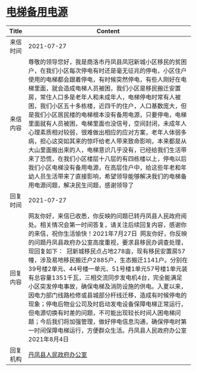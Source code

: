 # <a href="http://www.shangluo.gov.cn/zmhd/ldxxxx.jsp?urltype=leadermail.LeaderMailContentUrl&wbtreeid=1112&leadermailid=7584">电梯备用电源</a>
|Title|Content|
|:---:|---|
|来信时间|2021-07-27|
|来信内容|尊敬的领导您好，我是商洛市丹凤县凤冠新城小区移民的贫困户，在我们小区每次停电有时还是毫无征兆的停电，小区住户使用的电梯都会跟着停电，有时候突然停电，有些人刚好在电梯里面，就会造成电梯人员被困，我们小区是移民搬迁安置房，常住人口多是老年人和未成年人，电梯停电时常有人被困，我们小区五十多栋楼，近四千的住户，人口基数庞大，但是我们小区居民楼的电梯根本没有备用电源，只要停电，电梯里面就有人员被困，电梯里面也没信号，空间封闭，未成年人心理素质相对较弱，很难做出相应的应对方案，老年人体弱多病，担心这突如其来的惊吓给老人带来致命影响，本来都是从大山里面搬出来的人，电梯意识几乎没有，已经给我们生活带来了恐慌，在我们小区楼层十八层的有四栋楼以上，停电以后我们小区电梯没有备用电源，在高层住户中，给这些年老和年幼人员生活带来了直接影响，希望领导能够解决我们的电梯备用电源问题，解决民生问题，感谢领导了|
|回复时间|2021-07-27|
|回复内容|网友你好，来信已收悉，你反映的问题已转丹凤县人民政府阅处。相关情况会第一时间答复，请关注后续回复内容，感谢你的来信，祝你生活愉快！2021年7月27日  网友你好，你反映的问题丹凤县政府办公室高度重视，要求县移民办调查处理，现回复如下：  冠新城移民点占地278亩，现有移民安置房57幢，涉及易地移民搬迁户2885户，生态搬迁1141户。分别在39号楼2单元、44号楼一单元、51号楼1单元57号楼1单元装有总容量1351千瓦，三相交流同步发电机4台，完全能满足小区突发停电事故，确保电梯及消防设施的供电。入夏以来，因电力部门线路检修或县城部分杆线迁移，造成有时候停电的现象；停电后物业公司及时启动发电设备保障电梯正常运行，但电源切换有时差的问题，不可能出现较长时间人困电梯问题；今后我们将加强管理，做好停电信息沟通，确保停电时第一时间保障电梯运行，方便群众生活。丹凤县人民政府办公室2021年8月4日|
|回复机构|<a href="../../categories/agencies/丹凤县人民政府办公室.md">丹凤县人民政府办公室</a>|
